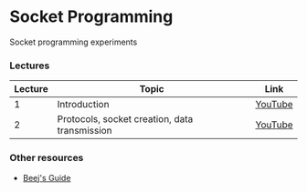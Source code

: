 # Socket Programming

Socket programming experiments

### Lectures

| Lecture | Topic                                         | Link                                                   |
| ------- | --------------------------------------------- | ------------------------------------------------------ |
| 1       | Introduction                                  | [YouTube](https://www.youtube.com/watch?v=6N_xmkGVXrs) |
| 2       | Protocols, socket creation, data transmission | [YouTube](https://www.youtube.com/watch?v=4D6wGBx93KA) |

### Other resources

* [Beej's Guide](https://www.gta.ufrj.br/ensino/eel878/sockets/index.html)
